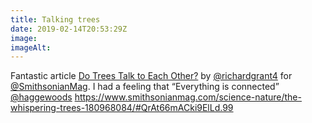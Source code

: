 ```yaml
---
title: Talking trees
date: 2019-02-14T20:53:29Z
image: 
imageAlt: 
---
```


Fantastic article [Do Trees Talk to Each Other?](https://www.smithsonianmag.com/science-nature/the-whispering-trees-180968084/#QrAt66mACki9ElLd.99) by [@richardgrant4](https://mobile.twitter.com/richardgrant4) for [@SmithsonianMag](https://mobile.twitter.com/SmithsonianMag). I had a feeling that “Everything is connected” [@haggewoods](https://mobile.twitter.com/haggewoods) <https://www.smithsonianmag.com/science-nature/the-whispering-trees-180968084/#QrAt66mACki9ElLd.99>
